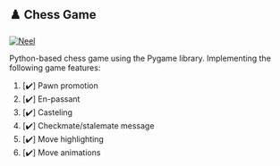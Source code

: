 ## :chess_pawn: Chess Game

[![Neel](https://img.shields.io/badge/build-passing-yellowgreen)](
    https://github.com/neelgokhale/ChessGame)

Python-based chess game using the Pygame library. Implementing the following game features:

1. [:heavy_check_mark:] Pawn promotion
2. [:heavy_check_mark:] En-passant
3. [:heavy_check_mark:] Casteling
4. [:heavy_check_mark:] Checkmate/stalemate message
5. [:heavy_check_mark:] Move highlighting
6. [:heavy_check_mark:] Move animations

